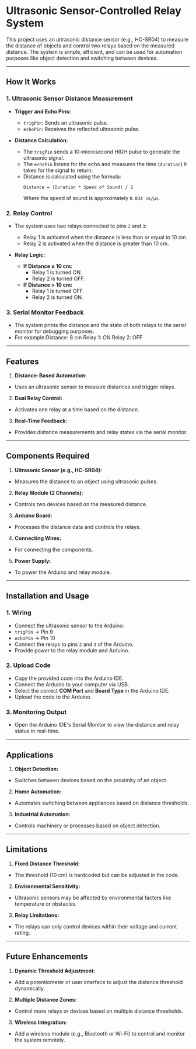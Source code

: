 # Ultrasonic Sensor-Controlled Relay System

This project uses an ultrasonic distance sensor (e.g., HC-SR04) to measure the distance of objects and control two relays based on the measured distance. The system is simple, efficient, and can be used for automation purposes like object detection and switching between devices.

---

## How It Works

### **1. Ultrasonic Sensor Distance Measurement**
- **Trigger and Echo Pins:**
  - `trigPin`: Sends an ultrasonic pulse.
  - `echoPin`: Receives the reflected ultrasonic pulse.

- **Distance Calculation:**
  - The `trigPin` sends a 10-microsecond HIGH pulse to generate the ultrasonic signal.
  - The `echoPin` listens for the echo and measures the time (`duration`) it takes for the signal to return.
  - Distance is calculated using the formula:
    ```
    Distance = (Duration * Speed of Sound) / 2
    ```
    Where the speed of sound is approximately `0.034 cm/µs`.

### **2. Relay Control**
- The system uses two relays connected to pins `2` and `3`:
  - Relay 1 is activated when the distance is less than or equal to 10 cm.
  - Relay 2 is activated when the distance is greater than 10 cm.
  
- **Relay Logic:**
  - **If Distance ≤ 10 cm:**
    - Relay 1 is turned ON.
    - Relay 2 is turned OFF.
  - **If Distance > 10 cm:**
    - Relay 1 is turned OFF.
    - Relay 2 is turned ON.

### **3. Serial Monitor Feedback**
- The system prints the distance and the state of both relays to the serial monitor for debugging purposes.
- For example:Distance: 8 cm Relay 1: ON Relay 2: OFF


---

## Features
1. **Distance-Based Automation:**
 - Uses an ultrasonic sensor to measure distances and trigger relays.

2. **Dual Relay Control:**
 - Activates one relay at a time based on the distance.

3. **Real-Time Feedback:**
 - Provides distance measurements and relay states via the serial monitor.

---

## Components Required
1. **Ultrasonic Sensor (e.g., HC-SR04):**
 - Measures the distance to an object using ultrasonic pulses.

2. **Relay Module (2 Channels):**
 - Controls two devices based on the measured distance.

3. **Arduino Board:**
 - Processes the distance data and controls the relays.

4. **Connecting Wires:**
 - For connecting the components.

5. **Power Supply:**
 - To power the Arduino and relay module.

---

## Installation and Usage

### **1. Wiring**
- Connect the ultrasonic sensor to the Arduino:
- `trigPin` → Pin 9
- `echoPin` → Pin 10
- Connect the relays to pins `2` and `3` of the Arduino.
- Provide power to the relay module and Arduino.

### **2. Upload Code**
- Copy the provided code into the Arduino IDE.
- Connect the Arduino to your computer via USB.
- Select the correct **COM Port** and **Board Type** in the Arduino IDE.
- Upload the code to the Arduino.

### **3. Monitoring Output**
- Open the Arduino IDE's Serial Monitor to view the distance and relay status in real-time.

---

## Applications
1. **Object Detection:**
 - Switches between devices based on the proximity of an object.

2. **Home Automation:**
 - Automates switching between appliances based on distance thresholds.

3. **Industrial Automation:**
 - Controls machinery or processes based on object detection.

---

## Limitations
1. **Fixed Distance Threshold:**
 - The threshold (10 cm) is hardcoded but can be adjusted in the code.

2. **Environmental Sensitivity:**
 - Ultrasonic sensors may be affected by environmental factors like temperature or obstacles.

3. **Relay Limitations:**
 - The relays can only control devices within their voltage and current rating.

---

## Future Enhancements
1. **Dynamic Threshold Adjustment:**
 - Add a potentiometer or user interface to adjust the distance threshold dynamically.

2. **Multiple Distance Zones:**
 - Control more relays or devices based on multiple distance thresholds.

3. **Wireless Integration:**
 - Add a wireless module (e.g., Bluetooth or Wi-Fi) to control and monitor the system remotely.

